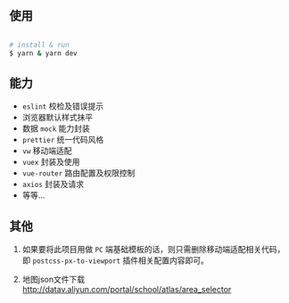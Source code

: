 ## 使用

```bash

# install & run
$ yarn & yarn dev
```

## 能力

- `eslint` 校检及错误提示
- 浏览器默认样式抹平
- 数据 `mock` 能力封装
- `prettier` 统一代码风格
- `vw` 移动端适配
- `vuex` 封装及使用
- `vue-router` 路由配置及权限控制
- `axios` 封装及请求
- 等等...

## 其他

1. 如果要将此项目用做 `PC` 端基础模板的话，则只需删除移动端适配相关代码，即 `postcss-px-to-viewport` 插件相关配置内容即可。

2. 地图json文件下载 http://datav.aliyun.com/portal/school/atlas/area_selector 